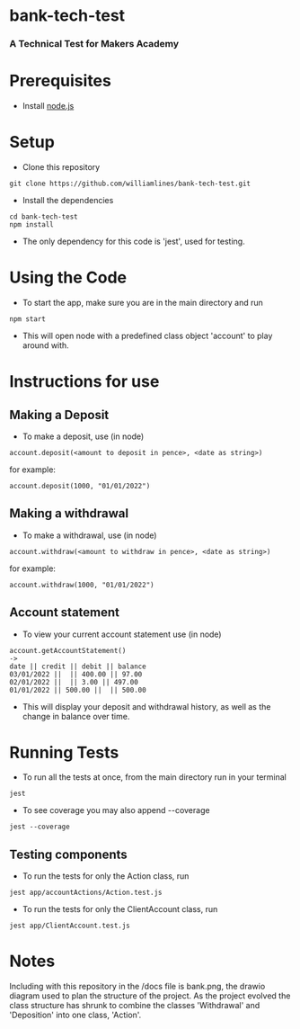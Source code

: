 # bank-tech-test

### A Technical Test for Makers Academy

# Prerequisites

- Install [node.js](https://nodejs.org/en/)

# Setup

- Clone this repository

```
git clone https://github.com/williamlines/bank-tech-test.git
```

- Install the dependencies

```
cd bank-tech-test
npm install
```

- The only dependency for this code is 'jest', used for testing.

# Using the Code

- To start the app, make sure you are in the main directory and run

```
npm start
```

- This will open node with a predefined class object 'account' to play around with.

# Instructions for use

## Making a Deposit

- To make a deposit, use (in node)

```
account.deposit(<amount to deposit in pence>, <date as string>)
```

for example:

```
account.deposit(1000, "01/01/2022")
```

## Making a withdrawal

- To make a withdrawal, use (in node)

```
account.withdraw(<amount to withdraw in pence>, <date as string>)
```

for example:

```
account.withdraw(1000, "01/01/2022")
```

## Account statement

- To view your current account statement use (in node)

```
account.getAccountStatement()
->
date || credit || debit || balance
03/01/2022 ||  || 400.00 || 97.00
02/01/2022 ||  || 3.00 || 497.00
01/01/2022 || 500.00 ||  || 500.00
```

- This will display your deposit and withdrawal history, as well as the change in balance over time.

# Running Tests

- To run all the tests at once, from the main directory run in your terminal

```
jest
```

- To see coverage you may also append --coverage

```
jest --coverage
```

## Testing components

- To run the tests for only the Action class, run

```
jest app/accountActions/Action.test.js
```

- To run the tests for only the ClientAccount class, run

```
jest app/ClientAccount.test.js
```

# Notes

Including with this repository in the /docs file is bank.png, the drawio diagram used to plan the structure of the project. As the project evolved the class structure has shrunk to combine the classes 'Withdrawal' and 'Deposition' into one class, 'Action'.
